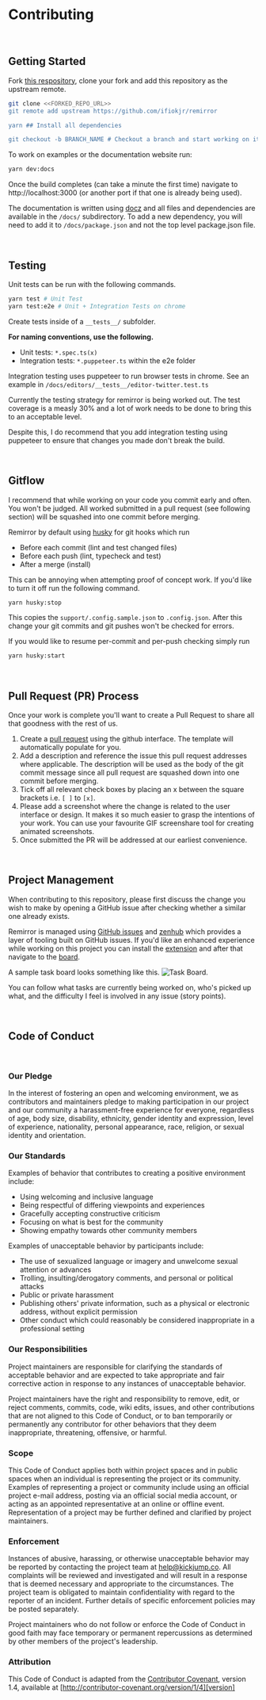 # Contributing

<br />

## Getting Started

Fork [this respository](https://github.com/ifiokjr/remirror), clone your fork and add this repository as the upstream remote.

```bash
git clone <<FORKED_REPO_URL>>
git remote add upstream https://github.com/ifiokjr/remirror

yarn ## Install all dependencies

git checkout -b BRANCH_NAME # Checkout a branch and start working on it
```

To work on examples or the documentation website run:

```bash
yarn dev:docs
```

Once the build completes (can take a minute the first time) navigate to http://localhost:3000 (or another port if that one is already being used).

The documentation is written using [docz](https://docz.site) and all files and dependencies are available in the `/docs/` subdirectory. To add a new dependency, you will need to add it to `/docs/package.json` and not the top level package.json file.

<br />

## Testing

Unit tests can be run with the following commands.

```bash
yarn test # Unit Test
yarn test:e2e # Unit + Integration Tests on chrome
```

Create tests inside of a `__tests__/` subfolder.

**For naming conventions, use the following.**

- Unit tests: `*.spec.ts(x)`
- Integration tests: `*.puppeteer.ts` within the e2e folder

Integration testing uses puppeteer to run browser tests in chrome. See an example in `/docs/editors/__tests__/editor-twitter.test.ts`

Currently the testing strategy for remirror is being worked out. The test coverage is a measly 30% and a lot of work needs to be done to bring this to an acceptable level.

Despite this, I do recommend that you add integration testing using puppeteer to ensure that changes you made don't break the build.

<br />

## Gitflow

I recommend that while working on your code you commit early and often. You won't be judged. All worked submitted in a pull request (see following section) will be squashed into one commit before merging.

Remirror by default using [husky](https://github.com/typicode/husky) for git hooks which run

- Before each commit (lint and test changed files)
- Before each push (lint, typecheck and test)
- After a merge (install)

This can be annoying when attempting proof of concept work. If you'd like to turn it off run the following command.

```bash
yarn husky:stop
```

This copies the `support/.config.sample.json` to `.config.json`. After this change your git commits and git pushes won't be checked for errors.

If you would like to resume per-commit and per-push checking simply run

```bash
yarn husky:start
```

<br />

## Pull Request (PR) Process

Once your work is complete you'll want to create a Pull Request to share all that goodness with the rest of us.

1. Create a [pull request](https://help.github.com/en/articles/creating-a-pull-request) using the github interface. The template will automatically populate for you.
2. Add a description and reference the issue this pull request addresses where applicable. The description will be used as the body of the git commit message since all pull request are squashed down into one commit before merging.
3. Tick off all relevant check boxes by placing an x between the square brackets i.e. `[ ]` to `[x]`.
4. Please add a screenshot where the change is related to the user interface or design. It makes it so much easier to grasp the intentions of your work. You can use your favourite GIF screenshare tool for creating animated screenshots.
5. Once submitted the PR will be addressed at our earliest convenience.

<br />

## Project Management

When contributing to this repository, please first discuss the change you wish to make by opening a GitHub issue after checking whether a similar one already exists.

Remirror is managed using [GitHub issues](https://github.com/ifiokjr/remirror/issues) and [zenhub](https://www.zenhub.com) which provides a layer of tooling built on GitHub issues. If you'd like an enhanced experience while working on this project you can install the [extension](https://www.zenhub.com/extension) and after that navigate to the [board](https://github.com/ifiokjr/remirror/issues#workspaces/remirror-5c7c72fbbb593f1d1bd53c39/boards?repos=166780923).

A sample task board looks something like this.
![Task Board](https://dxssrr2j0sq4w.cloudfront.net/3.2.0/img/slider/zenhub-task-board.jpg).

You can follow what tasks are currently being worked on, who's picked up what, and the difficulty I feel is involved in any issue (story points).

<br />

## Code of Conduct

<br />

### Our Pledge

In the interest of fostering an open and welcoming environment, we as
contributors and maintainers pledge to making participation in our project and
our community a harassment-free experience for everyone, regardless of age, body
size, disability, ethnicity, gender identity and expression, level of experience,
nationality, personal appearance, race, religion, or sexual identity and
orientation.

### Our Standards

Examples of behavior that contributes to creating a positive environment
include:

- Using welcoming and inclusive language
- Being respectful of differing viewpoints and experiences
- Gracefully accepting constructive criticism
- Focusing on what is best for the community
- Showing empathy towards other community members

Examples of unacceptable behavior by participants include:

- The use of sexualized language or imagery and unwelcome sexual attention or
  advances
- Trolling, insulting/derogatory comments, and personal or political attacks
- Public or private harassment
- Publishing others' private information, such as a physical or electronic
  address, without explicit permission
- Other conduct which could reasonably be considered inappropriate in a
  professional setting

### Our Responsibilities

Project maintainers are responsible for clarifying the standards of acceptable
behavior and are expected to take appropriate and fair corrective action in
response to any instances of unacceptable behavior.

Project maintainers have the right and responsibility to remove, edit, or
reject comments, commits, code, wiki edits, issues, and other contributions
that are not aligned to this Code of Conduct, or to ban temporarily or
permanently any contributor for other behaviors that they deem inappropriate,
threatening, offensive, or harmful.

### Scope

This Code of Conduct applies both within project spaces and in public spaces
when an individual is representing the project or its community. Examples of
representing a project or community include using an official project e-mail
address, posting via an official social media account, or acting as an appointed
representative at an online or offline event. Representation of a project may be
further defined and clarified by project maintainers.

### Enforcement

Instances of abusive, harassing, or otherwise unacceptable behavior may be
reported by contacting the project team at help@kickjump.co. All
complaints will be reviewed and investigated and will result in a response that
is deemed necessary and appropriate to the circumstances. The project team is
obligated to maintain confidentiality with regard to the reporter of an incident.
Further details of specific enforcement policies may be posted separately.

Project maintainers who do not follow or enforce the Code of Conduct in good
faith may face temporary or permanent repercussions as determined by other
members of the project's leadership.

### Attribution

This Code of Conduct is adapted from the [Contributor Covenant][homepage], version 1.4,
available at [http://contributor-covenant.org/version/1/4][version]

[homepage]: http://contributor-covenant.org
[version]: http://contributor-covenant.org/version/1/4/
